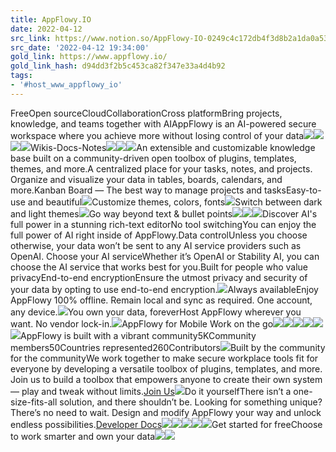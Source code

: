 ```yaml
---
title: AppFlowy.IO
date: 2022-04-12
src_link: https://www.notion.so/AppFlowy-IO-0249c4c172db4f3d8b2a1da0a5375e31
src_date: '2022-04-12 19:34:00'
gold_link: https://www.appflowy.io/
gold_link_hash: d94dd3f2b5c453ca82f347e33a4d4b92
tags:
- '#host_www_appflowy_io'
---
```


FreeOpen sourceCloudCollaborationCross platformBring projects, knowledge, and teams together with AIAppFlowy is an AI-powered secure workspace where you achieve more without losing control of your data![](/_next/image?url=https%3A%2F%2Fd3uafhn8yrvdfn.cloudfront.net%2Fwebsite%2Fproduction%2F_next%2Fstatic%2Fmedia%2Fdesktop.83ff2c15.png&w=3840&q=75)![](/_next/image?url=https%3A%2F%2Fd3uafhn8yrvdfn.cloudfront.net%2Fwebsite%2Fproduction%2F_next%2Fstatic%2Fmedia%2Fmobile.282ddb96.png&w=640&q=75)![](/_next/image?url=https%3A%2F%2Fd3uafhn8yrvdfn.cloudfront.net%2Fwebsite%2Fproduction%2F_next%2Fstatic%2Fmedia%2Fdesktop.d93f3d0b.png&w=3840&q=75)![](/_next/image?url=https%3A%2F%2Fd3uafhn8yrvdfn.cloudfront.net%2Fwebsite%2Fproduction%2F_next%2Fstatic%2Fmedia%2Fmobile.ce1e0fd4.png&w=640&q=75)Wikis-Docs-Notes![](/_next/image?url=https%3A%2F%2Fd3uafhn8yrvdfn.cloudfront.net%2Fwebsite%2Fproduction%2F_next%2Fstatic%2Fmedia%2Ficon-1.f9f04aa6.png&w=384&q=75)![](/_next/image?url=https%3A%2F%2Fd3uafhn8yrvdfn.cloudfront.net%2Fwebsite%2Fproduction%2F_next%2Fstatic%2Fmedia%2Ficon-2.d19fcfda.png&w=384&q=75)![](/_next/image?url=https%3A%2F%2Fd3uafhn8yrvdfn.cloudfront.net%2Fwebsite%2Fproduction%2F_next%2Fstatic%2Fmedia%2Ficon-3.c5aef21f.png&w=640&q=75)An extensible and customizable knowledge base built on a community-driven open toolbox of plugins, templates, themes, and more.A centralized place for your tasks, notes, and projects. Organize and visualize your data in tables, boards, calendars, and more.Kanban Board — The best way to manage projects and tasksEasy-to-use and beautiful![](/_next/image?url=https%3A%2F%2Fd3uafhn8yrvdfn.cloudfront.net%2Fwebsite%2Fproduction%2F_next%2Fstatic%2Fmedia%2Fcard-1.030eeeb0.png&w=750&q=75)Customize themes, colors, fonts![](/_next/image?url=https%3A%2F%2Fd3uafhn8yrvdfn.cloudfront.net%2Fwebsite%2Fproduction%2F_next%2Fstatic%2Fmedia%2Fcard-2.2dce385e.png&w=640&q=75)Switch between dark and light themes![](/_next/image?url=https%3A%2F%2Fd3uafhn8yrvdfn.cloudfront.net%2Fwebsite%2Fproduction%2F_next%2Fstatic%2Fmedia%2Fcard-3.69bd9219.png&w=750&q=75)Go way beyond text & bullet points![](https://d3uafhn8yrvdfn.cloudfront.net/website/production/_next/static/media/icon-1.bd612be6.svg)![](https://d3uafhn8yrvdfn.cloudfront.net/website/production/_next/static/media/icon-2.f8a5838a.svg)![](https://d3uafhn8yrvdfn.cloudfront.net/website/production/_next/static/media/icon-3.8ea3f50d.svg)Discover AI's
full power in a stunning
rich-text editorNo tool
switchingYou can enjoy the full power of AI right inside of AppFlowy.Data
controlUnless you choose otherwise, your data won’t be sent to any AI service providers such as OpenAI. Choose your
AI serviceWhether it’s OpenAI or Stability AI, you can choose the AI service that works best for you.Built for people who
value privacyEnd-to-end encryptionEnsure the utmost privacy and security of your data by opting to use end-to-end encryption.![](/_next/image?url=https%3A%2F%2Fd3uafhn8yrvdfn.cloudfront.net%2Fwebsite%2Fproduction%2F_next%2Fstatic%2Fmedia%2Ficon-1.de2bbcc9.png&w=1080&q=75)Always availableEnjoy AppFlowy 100% offline. 
Remain local and sync as required. 
One account, any device.![](/_next/image?url=https%3A%2F%2Fd3uafhn8yrvdfn.cloudfront.net%2Fwebsite%2Fproduction%2F_next%2Fstatic%2Fmedia%2Ficon-2.0f9cdd4b.png&w=828&q=75)You own your data, foreverHost AppFlowy wherever you want. 
No vendor lock-in.![](/_next/image?url=https%3A%2F%2Fd3uafhn8yrvdfn.cloudfront.net%2Fwebsite%2Fproduction%2F_next%2Fstatic%2Fmedia%2Ficon-3.93995532.png&w=1080&q=75)AppFlowy for Mobile Work on the go![](/_next/image?url=https%3A%2F%2Fd3uafhn8yrvdfn.cloudfront.net%2Fwebsite%2Fproduction%2F_next%2Fstatic%2Fmedia%2Fimg-1.35540f6f.png&w=750&q=75)![](/_next/image?url=https%3A%2F%2Fd3uafhn8yrvdfn.cloudfront.net%2Fwebsite%2Fproduction%2F_next%2Fstatic%2Fmedia%2Fimg-2.6e3e1d79.png&w=640&q=75)![](/_next/image?url=https%3A%2F%2Fd3uafhn8yrvdfn.cloudfront.net%2Fwebsite%2Fproduction%2F_next%2Fstatic%2Fmedia%2Fimg-3.02122cf2.png&w=640&q=75)![](/_next/image?url=https%3A%2F%2Fd3uafhn8yrvdfn.cloudfront.net%2Fwebsite%2Fproduction%2F_next%2Fstatic%2Fmedia%2Fimg-4.9ab53321.png&w=640&q=75)![](/_next/image?url=https%3A%2F%2Fd3uafhn8yrvdfn.cloudfront.net%2Fwebsite%2Fproduction%2F_next%2Fstatic%2Fmedia%2Fimg-5.c97622f0.png&w=640&q=75)![](/_next/image?url=https%3A%2F%2Fd3uafhn8yrvdfn.cloudfront.net%2Fwebsite%2Fproduction%2F_next%2Fstatic%2Fmedia%2Fimg-6.3027178b.png&w=640&q=75)AppFlowy is built with a vibrant community5KCommunity members50Countries represented260Contributors![](/_next/image?url=https%3A%2F%2Fd3uafhn8yrvdfn.cloudfront.net%2Fwebsite%2Fproduction%2F_next%2Fstatic%2Fmedia%2Fimg-1.0fc0be8d.png&w=1920&q=75)Built by the
community
for the communityWe work together to make secure workplace tools fit for everyone by developing a versatile toolbox of plugins, templates, and more.  
Join us to build a toolbox that empowers anyone to create their own system — play and tweak without limits.[Join Us](https://discord.gg/9Q2xaN37tV)![](/_next/image?url=https%3A%2F%2Fd3uafhn8yrvdfn.cloudfront.net%2Fwebsite%2Fproduction%2F_next%2Fstatic%2Fmedia%2Fimg-2.08f693cb.png&w=1920&q=75)Do it yourselfThere isn’t a one-size-fits-all solution, and there shouldn’t be. Looking for something unique? There’s no need to wait. Design and modify AppFlowy your way and unlock endless possibilities.[Developer Docs](https://docs.appflowy.io/docs/essential-documentation/readme/welcome-to-appflowy)![](https://d3uafhn8yrvdfn.cloudfront.net/website/production/_next/static/media/row-1.3cd4c5be.svg)![](https://d3uafhn8yrvdfn.cloudfront.net/website/production/_next/static/media/row-2.6551a1d0.svg)![](https://d3uafhn8yrvdfn.cloudfront.net/website/production/_next/static/media/row-3.8de80ec7.svg)![](https://d3uafhn8yrvdfn.cloudfront.net/website/production/_next/static/media/row-4.4dace0fe.svg)![](https://d3uafhn8yrvdfn.cloudfront.net/website/production/_next/static/media/row-center.c7c579b2.svg)Get started for freeChoose to work smarter and own your data![](/_next/image?url=https%3A%2F%2Fd3uafhn8yrvdfn.cloudfront.net%2Fwebsite%2Fproduction%2F_next%2Fstatic%2Fmedia%2Fstart-for-free.ed6c21f4.png&w=1920&q=75)![](/_next/image?url=https%3A%2F%2Fd3uafhn8yrvdfn.cloudfront.net%2Fwebsite%2Fproduction%2F_next%2Fstatic%2Fmedia%2Fstart-for-free.97844384.png&w=1920&q=75)